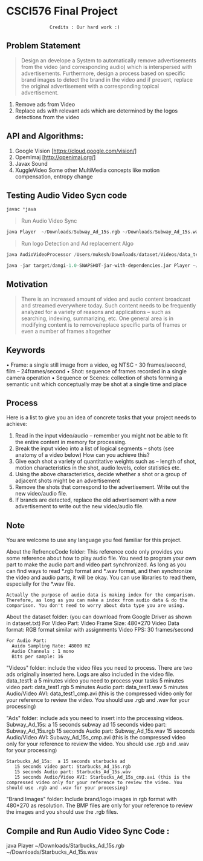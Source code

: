 # CSCI576 Final Project
					Credits : Our hard work :)	

## Problem Statement
> Design an  develope a System to automatically remove advertisements from the video (and corresponding audio) which is interspersed with advertisements. Furthermore, design a process based on specific brand images to detect the brand in the video and if present, replace the original advertisement with a corresponding topical advertisement.

1. Remove ads from Video
2. Replace ads with relevant ads which are determined by the logos detections from the video

## API and Algorithms:
1. Google Vision [https://cloud.google.com/vision/]
2. OpemImaj [http://openimaj.org/]
3. Javax Sound 
4. XuggleVideo
Some other MultiMedia concepts like motion compensation, entropy change

## Testing Audio Video Sycn code 

```C++
javac *java 
```
> Run Audio Video Sync
```C++
java Player  ~/Downloads/Subway_Ad_15s.rgb ~/Downloads/Subway_Ad_15s.wav
```

> Run logo Detection and Ad replacement Algo
``` C++
java AudioVideoProcessor /Users/mukesh/Downloads/dataset/Videos/data_test3.rgb /Users/mukesh/Downloads/dataset/Videos/data_test3.wav  /Users/mukesh/Downloads/dataset/Videos/video3.rgb /Users/mukesh/Downloads/dataset/Videos/audio3.wav

java -jar target/dangi-1.0-SNAPSHOT-jar-with-dependencies.jar Player ~/Downloads/Subway_Ad_15s.rgb ~/Downloads/Subway_Ad_15s.wav ~/Downloads/Subway_Ad_15s2.rgb ~/Downloads/Subway_Ad_15s2.wav

```

## Motivation 
> There is an increased amount of video and audio content broadcast and streamed everywhere today. Such content needs to be frequently analyzed for a variety of reasons and applications – such as searching, indexing, summarizing, etc. One general area is in modifying content is to remove/replace specific parts of frames or even a number of frames altogether


## Keywords
• Frame: a single still image from a video, eg NTSC - 30 frames/second, film – 24frames/second
• Shot: sequence of frames recorded in a single camera operation
• Sequence or Scenes: collection of shots forming a semantic unit which conceptually may be shot at a single time and place

## Process

Here is a list to give you an idea of concrete tasks that your project needs to achieve:
1. Read in the input video/audio – remember you might not be able to fit the entire content in memory for processing.
2. Break the input video into a list of logical segments – shots (see anatomy of a video below) How can you achieve this?
3. Give each shot a variety of quantitative weights such as – length of shot, motion characteristics in the shot, audio levels, color statistics etc.
4. Using the above characteristics, decide whether a shot or a group of adjacent shots might be an advertisement
5. Remove the shots that correspond to the advertisement. Write out the new video/audio file.
6. If brands are detected, replace the old advertisement with a new advertisement to
write out the new video/audio file.

## Note
You are welcome to use any language you feel familiar for this project.

About the RefrenceCode folder:
	This reference code only provides you some reference about how to play audio file. You need to program your own part to make the audio part and video part synchronized. As long as you can find ways to read *.rgb format and *.wav format, and then synchronize the video and audio parts, it will be okay. You can use libraries to read them, especially for the *.wav file. 
	
	Actually the purpose of audio data is making index for the comparison. Therefore, as long as you can make a index from audio data & do the comparison. You don't need to worry about data type you are using.

About the dataset folder: (you can download from Google Driver as shown in dataset.txt)
	For Video Part:
	  Video Frame Size: 480*270
	  Video Data format: RGB format similar with assignments
	  Video FPS: 30 frames/second

	For Audio Part:
	  Auido Sampling Rate: 48000 HZ
	  Audio Channels : 1 mono
	  Bits per sample: 16
	  
  "Videos" folder: 
    include the video files you need to process. There are two ads originally inserted here. Logs are also included in the video file.
	data_test1: a 5 minutes video you need to process your tasks
	   5 minutes video part: data_test1.rgb
	   5 minutes Audio part: data_test1.wav
	   5 minutes Audio/Video AVI: data_test1_cmp.avi (this is the compressed video only for your reference to review the video. You should use .rgb and .wav for your processing)
	   
  "Ads" folder: 
    include ads you need to insert into the processing videos.
	Subway_Ad_15s: a 15 seconds subway ad
	   15 seconds video part: Subway_Ad_15s.rgb
	   15 seconds Audio part: Subway_Ad_15s.wav
	   15 seconds Audio/Video AVI: Subway_Ad_15s_cmp.avi (this is the compressed video only for your reference to review the video. You should use .rgb and .wav for your processing)

	Starbucks_Ad_15s:  a 15 seconds starbucks ad
	   15 seconds video part: Starbucks_Ad_15s.rgb
	   15 seconds Audio part: Starbucks_Ad_15s.wav
	   15 seconds Audio/Video AVI: Starbucks_Ad_15s_cmp.avi (this is the compressed video only for your reference to review the video. You should use .rgb and .wav for your processing)
	   
  "Brand Images" folder: 
    Include brand/logo images in rgb format with 480*270 as resolution. 
	The BMP files are only for your reference to review the images and you should use the .rgb files.
	
	
## Compile and Run Audio Video Sync Code :
java Player ~/Downloads/Starbucks_Ad_15s.rgb ~/Downloads/Starbucks_Ad_15s.wav
